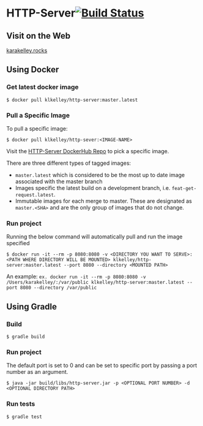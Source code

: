 # HTTP-Server[![Build Status](https://travis-ci.org/klkelley/http-java.svg?branch=master)](https://travis-ci.org/klkelley/http-java)


## Visit on the Web

[karakelley.rocks](http://karakelley.rocks:8080/)


## Using Docker 
### Get latest docker image 

```
$ docker pull klkelley/http-server:master.latest
```

### Pull a Specific Image 

To pull a specific image: 
```
$ docker pull klkelley/http-sever:<IMAGE-NAME>
```

Visit the [HTTP-Server DockerHub Repo](https://hub.docker.com/r/klkelley/http-server/tags/) to pick a specific image.

There are three different types of tagged images: 

* `master.latest` which is considered to be the most up to date image associated with the master branch
* Images specific the latest build on a development branch, i.e. `feat-get-request.latest`. 
* Immutable images for each merge to master. These are designated as `master.<SHA>` and are the only group of images
that do not change.  

### Run project 
Running the below command will automatically pull and run the image specified

```
$ docker run -it --rm -p 8080:8080 -v <DIRECTORY YOU WANT TO SERVE>:<PATH WHERE DIRECTORY WILL BE MOUNTED> klkelley/http-server:master.latest --port 8080 --directory <MOUNTED PATH>
```

An example: `ex. docker run -it --rm -p 8080:8080 -v /Users/karakelley/:/var/public klkelley/http-server:master.latest --port 8080 --directory /var/public`

## Using Gradle 
 
### Build 
```
$ gradle build 
```

### Run project 

The default port is set to 0 and can be set to specific port by passing a port number as an 
argument.

```
$ java -jar build/libs/http-server.jar -p <OPTIONAL PORT NUMBER> -d <OPTIONAL DIRECTORY PATH>
```

### Run tests
```
$ gradle test
```